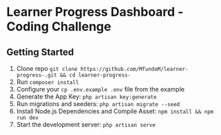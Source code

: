 # Learner Progress Dashboard - Coding Challenge

## Getting Started

1. Clone repo `git clone https://github.com/MfundoM/learner-progress-.git && cd learner-progress-`
2. Run `composer install`
3. Configure your `cp .env.example .env` file from the example
4. Generate the App Key: `php artisan key:generate`
5. Run migrations and seeders: `php artisan migrate --seed`
6. Install Node.js Dependencies and Compile Asset: `npm install && npm run dev`
7. Start the development server: `php artisan serve`